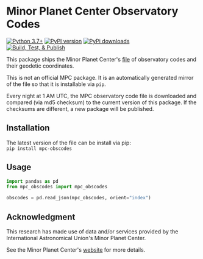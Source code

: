 # Minor Planet Center Observatory Codes

[![Python 3.7+](https://img.shields.io/badge/Python-3.7%2B-blue)](https://img.shields.io/badge/Python-3.7%2B-blue)
[![PyPI version](https://img.shields.io/pypi/v/mpc-obscodes)](https://img.shields.io/pypi/v/mpc-obscodes)
[![PyPi downloads](https://img.shields.io/pypi/dm/mpc-obscodes)](https://img.shields.io/pypi/dm/mpc-obscodes)  
[![Build, Test, & Publish](https://github.com/B612-Asteroid-Institute/mpc_obscodes/actions/workflows/build_test_publish.yml/badge.svg)](https://github.com/B612-Asteroid-Institute/mpc_obscodes/actions/workflows/build_test_publish.yml)  

This package ships the Minor Planet Center's [file](https://minorplanetcenter.net/Extended_Files/obscodes_extended.json.gz) of observatory codes and their geodetic coordinates.

This is not an official MPC package. It is an automatically generated mirror of the file so that it is
installable via `pip`.

Every night at 1 AM UTC, the MPC observatory code file is downloaded and compared (via md5 checksum) to the current version of this package. If the checksums are different, a new package will be published.

## Installation

The latest version of the file can be install via pip:  
`pip install mpc-obscodes`

## Usage
```python
import pandas as pd
from mpc_obscodes import mpc_obscodes

obscodes = pd.read_json(mpc_obscodes, orient="index")
```

## Acknowledgment

This research has made use of data and/or services provided by the International Astronomical Union's Minor Planet Center.

See the Minor Planet Center's [website](https://cgi.minorplanetcenter.net/) for more details.
